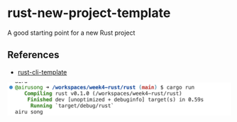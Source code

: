 # rust-new-project-template
A good starting point for a new Rust project

## References

* [rust-cli-template](https://github.com/kbknapp/rust-cli-template)

![Figure](https://github.com/nogibjj/week4-rust/blob/main/Screen%20Shot%202023-02-13%20at%204.06.26%20PM.png)
